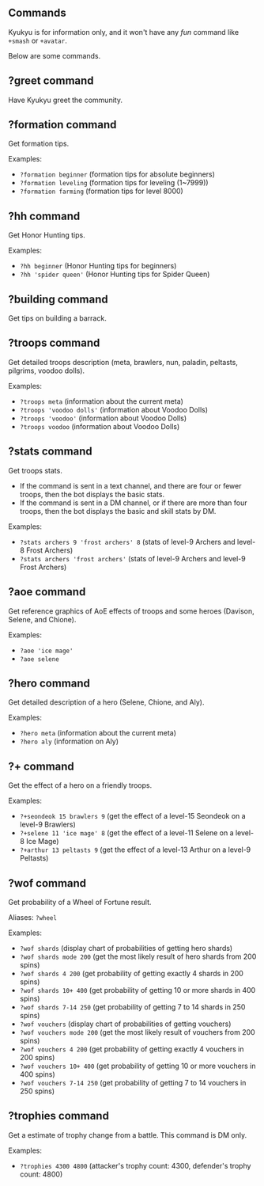 ## Commands

Kyukyu is for information only, and it won't have any *fun*
command like `+smash` or `+avatar`.

Below are some commands.

## ?greet command

Have Kyukyu greet the community.

## ?formation command

Get formation tips.

Examples:
- `?formation beginner` (formation tips for absolute beginners)
- `?formation leveling` (formation tips for leveling (1~7999))
- `?formation farming` (formation tips for level 8000)

## ?hh command

Get Honor Hunting tips.

Examples:
- `?hh beginner` (Honor Hunting tips for beginners)
- `?hh 'spider queen'` (Honor Hunting tips for Spider Queen)

## ?building command

Get tips on building a barrack.

## ?troops command

Get detailed troops description
(meta, brawlers, nun, paladin, peltasts, pilgrims, voodoo dolls).

Examples:
- `?troops meta` (information about the current meta)
- `?troops 'voodoo dolls'` (information about Voodoo Dolls)
- `?troops 'voodoo'` (information about Voodoo Dolls)
- `?troops voodoo` (information about Voodoo Dolls)

## ?stats command

Get troops stats.
- If the command is sent in a text channel, and there are four or fewer troops,
then the bot displays the basic stats.
- If the command is sent in a DM channel, or if there are more than four troops,
then the bot displays the basic and skill stats by DM.

Examples:
- `?stats archers 9 'frost archers' 8` (stats of level-9 Archers and level-8 Frost Archers)
- `?stats archers 'frost archers'` (stats of level-9 Archers and level-9 Frost Archers)

## ?aoe command

Get reference graphics of AoE effects of troops and some heroes
(Davison, Selene, and Chione).

Examples:
- `?aoe 'ice mage'`
- `?aoe selene`

## ?hero command

Get detailed description of a hero
(Selene, Chione, and Aly).

Examples:
- `?hero meta` (information about the current meta)
- `?hero aly` (information on Aly)

## ?+ command

Get the effect of a hero on a friendly troops.

Examples:
- `?+seondeok 15 brawlers 9` (get the effect of a level-15 Seondeok on a level-9 Brawlers)
- `?+selene 11 'ice mage' 8` (get the effect of a level-11 Selene on a level-8 Ice Mage)
- `?+arthur 13 peltasts 9` (get the effect of a level-13 Arthur on a level-9 Peltasts)

## ?wof command

Get probability of a Wheel of Fortune result.

Aliases: `?wheel`

Examples:
- `?wof shards` (display chart of probabilities of getting hero shards)
- `?wof shards mode 200` (get the most likely result of hero shards from 200 spins)
- `?wof shards 4 200` (get probability of getting exactly 4 shards in 200 spins)
- `?wof shards 10+ 400` (get probability of getting 10 or more shards in 400 spins)
- `?wof shards 7-14 250` (get probability of getting 7 to 14 shards in 250 spins)
- `?wof vouchers` (display chart of probabilities of getting vouchers)
- `?wof vouchers mode 200` (get the most likely result of vouchers from 200 spins)
- `?wof vouchers 4 200` (get probability of getting exactly 4 vouchers in 200 spins)
- `?wof vouchers 10+ 400` (get probability of getting 10 or more vouchers in 400 spins)
- `?wof vouchers 7-14 250` (get probability of getting 7 to 14 vouchers in 250 spins)

## ?trophies command

Get a estimate of trophy change from a battle. This command is DM only.

Examples:
- `?trophies 4300 4800` (attacker's trophy count: 4300, defender's trophy count: 4800)
